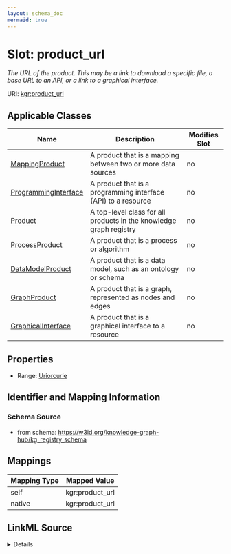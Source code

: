 ```yaml
---
layout: schema_doc
mermaid: true
---
```




# Slot: product_url


_The URL of the product. This may be a link to download a specific file, a base URL to an API, or a link to a graphical interface._





URI: [kgr:product_url](https://w3id.org/bridge2ai/data-sheets-schema/product_url)



<!-- no inheritance hierarchy -->





## Applicable Classes

| Name | Description | Modifies Slot |
| --- | --- | --- |
| [MappingProduct](MappingProduct.html) | A product that is a mapping between two or more data sources |  no  |
| [ProgrammingInterface](ProgrammingInterface.html) | A product that is a programming interface (API) to a resource |  no  |
| [Product](Product.html) | A top-level class for all products in the knowledge graph registry |  no  |
| [ProcessProduct](ProcessProduct.html) | A product that is a process or algorithm |  no  |
| [DataModelProduct](DataModelProduct.html) | A product that is a data model, such as an ontology or schema |  no  |
| [GraphProduct](GraphProduct.html) | A product that is a graph, represented as nodes and edges |  no  |
| [GraphicalInterface](GraphicalInterface.html) | A product that is a graphical interface to a resource |  no  |







## Properties

* Range: [Uriorcurie](Uriorcurie.html)





## Identifier and Mapping Information







### Schema Source


* from schema: https://w3id.org/knowledge-graph-hub/kg_registry_schema




## Mappings

| Mapping Type | Mapped Value |
| ---  | ---  |
| self | kgr:product_url |
| native | kgr:product_url |




## LinkML Source

<details>
```yaml
name: product_url
description: The URL of the product. This may be a link to download a specific file,
  a base URL to an API, or a link to a graphical interface.
from_schema: https://w3id.org/knowledge-graph-hub/kg_registry_schema
rank: 1000
alias: product_url
owner: Product
domain_of:
- Product
range: uriorcurie

```
</details>

